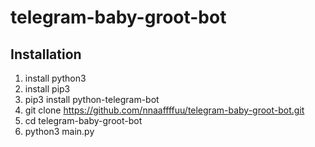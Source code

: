 # telegram-baby-groot-bot
## Installation
1. install python3
1. install pip3
1. pip3 install python-telegram-bot
1. git clone https://github.com/nnaaffffuu/telegram-baby-groot-bot.git
1. cd telegram-baby-groot-bot
1. python3 main.py